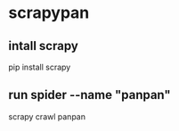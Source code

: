 # scrapypan

## intall scrapy
pip install scrapy

## run spider --name "panpan"
scrapy crawl panpan
